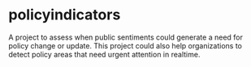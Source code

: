 # policyindicators
A project to assess when public sentiments could generate a need for policy change or update. 
This project could also help organizations to detect policy areas that need urgent attention in realtime.
